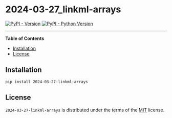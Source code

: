 # 2024-03-27_linkml-arrays

[![PyPI - Version](https://img.shields.io/pypi/v/2024-03-27-linkml-arrays.svg)](https://pypi.org/project/2024-03-27-linkml-arrays)
[![PyPI - Python Version](https://img.shields.io/pypi/pyversions/2024-03-27-linkml-arrays.svg)](https://pypi.org/project/2024-03-27-linkml-arrays)

-----

**Table of Contents**

- [Installation](#installation)
- [License](#license)

## Installation

```console
pip install 2024-03-27-linkml-arrays
```

## License

`2024-03-27-linkml-arrays` is distributed under the terms of the [MIT](https://spdx.org/licenses/MIT.html) license.
